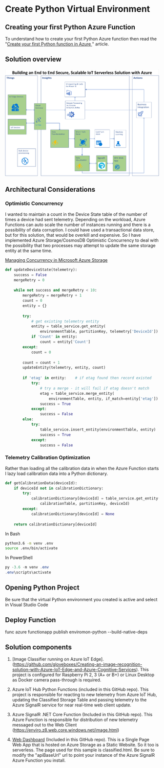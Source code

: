 # Create Python Virtual Environment

## Creating your first Python Azure Function

To understand how to create your first Python Azure function then read the "[Create your first Python function in Azure ](https://docs.microsoft.com/en-us/azure/azure-functions/functions-create-first-function-python)" article.

## Solution overview

![solution overview](./docs/resources/python-azure-functions-solution.png)

## Architectural Considerations

### Optimistic Concurrency

I wanted to maintain a count in the Device State table of the number of times a device had sent telemetry. Depending on the workload, Azure Functions can auto scale the number of instances running and there is a possibility of data corruption. I could have used a transactional data store, but for this solution, that would be overkill and expensive. So I have implemented Azure Storage/CosmosDB Optimistic Concurrency to deal with the possibility that two processes may attempt to update the same storage entity at the same time.

[Managing Concurrency in Microsoft Azure Storage](https://azure.microsoft.com/en-au/blog/managing-concurrency-in-microsoft-azure-storage-2/)

```python
def updateDeviceState(telemetry):
    success = False
    mergeRetry = 0

    while not success and mergeRetry < 10:
        mergeRetry = mergeRetry + 1
        count = 0
        entity = {}

        try:
            # get existing telemetry entity
            entity = table_service.get_entity(
                environmentTable, partitionKey, telemetry['DeviceId'])
            if 'Count' in entity:
                count = entity['Count']
        except:
            count = 0

        count = count + 1
        updateEntity(telemetry, entity, count)
        
        if 'etag' in entity:    # if etag found then record existed
            try:
                # try a merge - it will fail if etag doesn't match
                etag = table_service.merge_entity(
                    environmentTable, entity, if_match=entity['etag'])
                success = True
            except:
                success = False
        else:
            try:
                table_service.insert_entity(environmentTable, entity)
                success = True
            except:
                success = False
```

### Telemetry Calibration Optimization

Rather than loading all the calibration data in when the Azure Function starts I lazy load calibration data into a Python dictionary.

```python
def getCalibrationData(deviceId):
    if deviceId not in calibrationDictionary:
        try:
            calibrationDictionary[deviceId] = table_service.get_entity(
                calibrationTable, partitionKey, deviceId)
        except:
            calibrationDictionary[deviceId] = None

    return calibrationDictionary[deviceId]
```



In Bash

```bash
python3.6 -m venv .env
source .env/bin/activate
```

In PowerShell
```powershell
py -3.6 -m venv .env
.env\scripts\activate
```

## Opening Python Project

Be sure that the virtual Python environment you created is active and select in Visual Studio Code

## Deploy Function

func azure functionapp publish enviromon-python --build-native-deps

## Solution components

1. [Image Classifier running on Azure IoT Edge].(https://github.com/gloveboxes/Creating-an-image-recognition-solution-with-Azure-IoT-Edge-and-Azure-Cognitive-Services). This project is configured for Raspberry Pi 2, 3 (A+ or B+) or Linux Desktop as Docker camera pass-through is required.

2. Azure IoT Hub Python Functions (included in this GitHub repo). This project is responsible for reacting to new telemetry from Azure IoT Hub, updating the Classified Storage Table and passing telemetry to the Azure SignalR service for near real-time web client update.

3. Azure SignalR .NET Core Function (Included in this GitHub repo). This Azure Function is responsible for distribution of new telemetry messaged out to the Web Client (https://enviro.z8.web.core.windows.net/image.html)

4. [Web Dashboard](https://enviro.z8.web.core.windows.net/classified.html) (Included in this GitHub repo). This is a Single Page Web App that is hosted on Azure Storage as a Static Website. So it too is serverless. The page used for this sample is classified.html. Be sure to modify the "apiBaseUrl" url to point your instance of the Azure SignalR Azure Function you install.